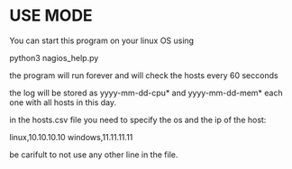 # USE MODE

You can start this program on your linux OS using

python3 nagios_help.py

the program will run forever and will check the hosts every 60 secconds

the log will be stored as yyyy-mm-dd-cpu* and yyyy-mm-dd-mem* each one with all hosts in this day.

in the hosts.csv file you need to specify the os and the ip of the host:

linux,10.10.10.10
windows,11.11.11.11

be carifult to not use any other line in the file.

